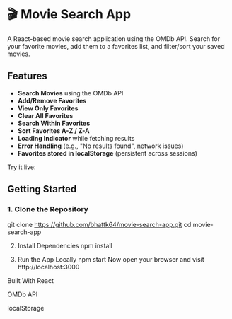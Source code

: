 # 🎬 Movie Search App

A React-based movie search application using the OMDb API. Search for your favorite movies, add them to a favorites list, and filter/sort your saved movies.

##  Features

-  **Search Movies** using the OMDb API
-  **Add/Remove Favorites**
-  **View Only Favorites**
-  **Clear All Favorites**
-  **Search Within Favorites**
-  **Sort Favorites A-Z / Z-A**
-  **Loading Indicator** while fetching results
-  **Error Handling** (e.g., "No results found", network issues)
-  **Favorites stored in localStorage** (persistent across sessions)



Try it live: 



##  Getting Started

### 1. Clone the Repository


git clone https://github.com/bhattk64/movie-search-app.git
cd movie-search-app

2. Install Dependencies
npm install

3. Run the App Locally
npm start
Now open your browser and visit http://localhost:3000

Built With
React

OMDb API

localStorage